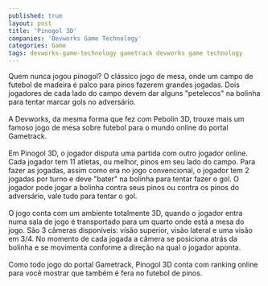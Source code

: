 ```yaml
---
published: true
layout: post
title: 'Pinogol 3D'
companies: 'Devworks Game Technology'
categories: Game
tags: devworks-game-technology gametrack devworks game technology
---
```

Quem nunca jogou pinogol? O cl&aacute;ssico jogo de mesa, onde um campo de futebol de madeira &eacute; palco para pinos fazerem grandes jogadas. Dois jogadores de cada lado do campo devem dar alguns  &quot;petelecos&quot; na bolinha para tentar marcar gols no advers&aacute;rio.<br /><br />A Devworks, da mesma forma que fez com Pebolin 3D, trouxe mais um famoso jogo de mesa sobre futebol para o mundo online do portal Gametrack.<br /><br />Em Pinogol 3D, o jogador disputa uma partida com outro jogador online. Cada jogador tem 11 atletas, ou melhor, pinos em seu lado do campo. Para fazer as jogadas, assim como era no jogo convencional, o jogador tem 2 jogadas por turno e deve &quot;bater&quot; na bolinha para tentar fazer o gol. O jogador pode jogar a bolinha contra seus pinos ou contra os pinos do advers&aacute;rio, vale tudo para tentar o gol.<br /><br />O jogo conta com um ambiente totalmente 3D, quando o jogador entra numa sala de jogo &eacute; transportado para um quarto onde est&aacute; a mesa do jogo. S&atilde;o 3 c&acirc;meras dispon&iacute;veis: vis&atilde;o superior, vis&atilde;o lateral e uma vis&atilde;o em 3/4. No momento de cada jogada a c&acirc;mera se posiciona atr&aacute;s da bolinha e se movimenta conforme a dire&ccedil;&atilde;o na qual o jogador aponta.<br /><br />Como todo jogo do portal Gametrack, Pinogol 3D conta com ranking online para voc&ecirc; mostrar que tamb&eacute;m &eacute; fera no futebol de pinos.